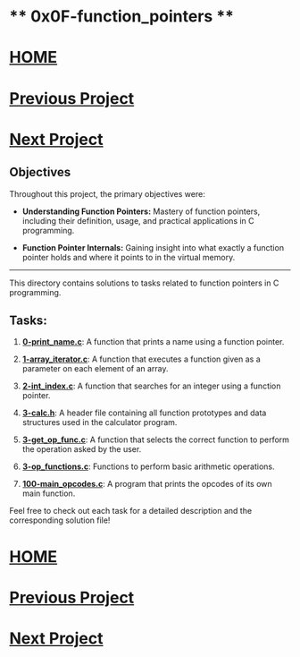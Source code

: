 # ** 0x0F-function_pointers **
# [HOME](https://github.com/Drihmia/alx-low_level_programming/blob/main/README.md)
# [Previous Project](https://github.com/Drihmia/alx-low_level_programming/tree/main/0x0E-structures_typedef/README.md)
# [Next Project](https://github.com/Drihmia/alx-low_level_programming/tree/main/0x1A-hash_tables/README.md)

## Objectives

Throughout this project, the primary objectives were:

- **Understanding Function Pointers:** Mastery of function pointers, including their definition, usage, and practical applications in C programming.

- **Function Pointer Internals:** Gaining insight into what exactly a function pointer holds and where it points to in the virtual memory.
---

This directory contains solutions to tasks related to function pointers in C programming.

## Tasks:

1. [**0-print_name.c**](https://github.com/Drihmia/alx-low_level_programming/blob/main/0x0F-function_pointers/0-print_name.c): A function that prints a name using a function pointer.

2. [**1-array_iterator.c**](https://github.com/Drihmia/alx-low_level_programming/blob/main/0x0F-function_pointers/1-array_iterator.c): A function that executes a function given as a parameter on each element of an array.

3. [**2-int_index.c**](https://github.com/Drihmia/alx-low_level_programming/blob/main/0x0F-function_pointers/2-int_index.c): A function that searches for an integer using a function pointer.

4. [**3-calc.h**](https://github.com/Drihmia/alx-low_level_programming/blob/main/0x0F-function_pointers/3-calc.h): A header file containing all function prototypes and data structures used in the calculator program.

5. [**3-get_op_func.c**](https://github.com/Drihmia/alx-low_level_programming/blob/main/0x0F-function_pointers/3-get_op_func.c): A function that selects the correct function to perform the operation asked by the user.

6. [**3-op_functions.c**](https://github.com/Drihmia/alx-low_level_programming/blob/main/0x0F-function_pointers/3-op_functions.c): Functions to perform basic arithmetic operations.

7. [**100-main_opcodes.c**](https://github.com/Drihmia/alx-low_level_programming/blob/main/0x0F-function_pointers/100-main_opcodes.c): A program that prints the opcodes of its own main function.

Feel free to check out each task for a detailed description and the corresponding solution file!

# [HOME](https://github.com/Drihmia/alx-low_level_programming/blob/main/README.md)
# [Previous Project](https://github.com/Drihmia/alx-low_level_programming/tree/main/0x0E-structures_typedef/README.md)
# [Next Project](https://github.com/Drihmia/alx-low_level_programming/tree/main/0x1A-hash_tables/README.md)
